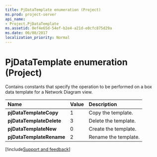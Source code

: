 ```yaml
---
title: PjDataTemplate enumeration (Project)
ms.prod: project-server
api_name:
- Project.PjDataTemplate
ms.assetid: 0ef4e65d-54ef-b2e4-a21d-e0cfc875d29a
ms.date: 06/08/2017
localization_priority: Normal
---
```



# PjDataTemplate enumeration (Project)

Contains constants that specify the operation to be performed on a box data template for a Network Diagram view.



|Name|Value|Description|
|:-----|:-----|:-----|
|**pjDataTemplateCopy**|1|Copy the template.|
|**pjDataTemplateDelete**|3|Delete the template.|
|**pjDataTemplateNew**|0|Create the template.|
|**pjDataTemplateRename**|2|Rename the template.|

[!include[Support and feedback](~/includes/feedback-boilerplate.md)]